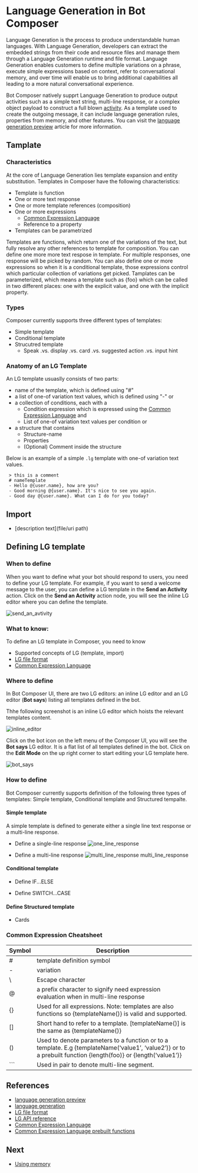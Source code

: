 # Language Generation in Bot Composer

Language Generation is the process to produce understandable human languages. With Language Generation, developers can extract the embedded strings from their code and resource files and manage them through a Language Generation runtime and file format. Language Generation enables customers to define multiple variations on a phrase, execute simple expressions based on context, refer to conversational memory, and over time will enable us to bring additional capabilities all leading to a more natural conversational experience. 

<!-- At the core of Language Generation lies template expansion and entity substitution. Language Generation is achieved through: 

- markdown based .lg file that describes the templates and their composition. See [.lg file format](https://github.com/microsoft/BotBuilder-Samples/blob/master/experimental/language-generation/docs/lg-file-format.md).
- full access to current bot's memory so you can data bind language to the state of memory
- parser and runtime libraries that help achieve runtime resolution. See [API-reference](https://github.com/microsoft/BotBuilder-Samples/blob/master/experimental/language-generation/docs/api-reference.md). 

Below is an example of an `.lg` template

     # greetingTemplate
     - Hello @{user.name}, how are you?
     - Good morning @{user.name}. It's nice to see you again.
     - Good day @{user.name}. What can I do for you today? -->
  
Bot Composer natively supprt Language Generation to produce output activities such as a simple text string, multi-line response, or a complex object payload to construct a full blown [activity](https://github.com/microsoft/botframework-sdk/blob/master/specs/botframework-activity/botframework-activity.md). As a template used to create the outgoing message, it can include language generation rules, properties from memory, and other features. You can visit the [language generation preview](https://github.com/microsoft/BotBuilder-Samples/tree/master/experimental/language-generation) article for more information. 

<!-- Lg for ignite will include definition in lg in a more technology agnostic way. We are introducing a concept of structured template. Right now in lg you can do a simple response template, which is one-off variation, or you can do a conditional template, which has IF…ELSE, SWITH CASE…inside the template definition. In this [issue](https://github.com/microsoft/botbuilder-dotnet/issues/2325) introduces a structured lg template to define a full blown outgoing activity in a simple text format, which gives more clarity of the components parts that are defined and controlled in the template.  -->

<!-- ### Language Generatin in action 
  - we use language generation in different ways when built a bot 
  - stept to do
    - create [.lg file](https://github.com/microsoft/BotBuilder-Samples/blob/master/experimental/language-generation/docs/lg-file-format.md) to cover possible scenarios when use language generation sub-system
    - include platform specific language generation library as necessary
    - load tempalte manager with your .lg files 
    - when need tempalte expansion, call the templateEngine and pass in relevate template name -->

## Tamplate 

### Characteristics

At the core of Language Generation lies template expansion and entity substitution. Templates in Composer have the following characteristics: 

- Template is function
- One or more text response <!-- // if you have more than one, one is picked by random -->
- One or more template references (composition)
- One or more expressions 
  - [Common Expression Language](https://github.com/microsoft/BotBuilder-Samples/tree/master/experimental/common-expression-language#readme)
  - Reference to a property 
  <!-- {foo} -->
- Templates can be parametrized

Templates are functions, which return one of the variations of the text, but fully resolve any other references to template for composition. You can define one more more text respose in template. For multiple responses, one response will be picked by random. You can also define one or more expressions so when it is a conditional template, those expressions control which particular collection of variations get picked. Tamplates can be parameterized, which means a template such as {foo} which can be called in two different places: one with the explicit value, and one with the implicit property. 

### Types 

Composer currently supports three different types of templates: 
- Simple template 
- Conditional template 
- Strucutred template 
  - Speak .vs. display .vs. card .vs. suggested action .vs. input hint

### Anatomy of an LG Template 
An LG template usuaslly consists of two parts: 
- name of the template, which is defined using "#"  
- a list of one-of variation text values, which is defined using "-" or 
- a collection of conditions, each with a 
  - Condition expression which is expressed using the [Common Expression Language](https://github.com/microsoft/BotBuilder-Samples/tree/master/experimental/common-expression-language#readme) and 
  - List of one-of variation text values per condition or 
- a structure that contains 
  - Structure-name 
  - Properties 
  - (Optional) Comment inside the structure

Below is an example of a simple `.lg` template with one-of variation text values.  

     > this is a comment 
     # nameTemplate            
     - Hello @{user.name}, how are you?
     - Good morning @{user.name}. It's nice to see you again.    
     - Good day @{user.name}. What can I do for you today?  

## Import 
- [description text](file/uri path)
 
## Defining LG template

### When to define

When you want to define what your bot should respond to users, you need to define your LG template. For example, if you want to send a welcome message to the user, you can define a LG template in the **Send an Activity** action. Click on the **Send an Activity** action node, you will see the inline LG editor where you can define the template. 

  ![send_an_avtivity](./media/language_generation/send_an_activity.gif)

### What to know: 

To define an LG template in Composer, you need to know 
  - Supported concepts of LG (template, import)
  - [LG file format](https://github.com/microsoft/BotBuilder-Samples/blob/master/experimental/language-generation/docs/lg-file-format.md)
  - [Common Expression Language](https://github.com/microsoft/BotBuilder-Samples/tree/master/experimental/common-expression-language#readme)
  
### Where to define 

In Bot Composer UI, there are two LG editors: an inline LG editor and an LG editor (**Bot says**) listing all templates defined in the bot. 

Thhe following screenshot is an inline LG editor which hoists the relevant templates content. 

  ![inline_editor](./media/language_generation/inline_editor.png)

Click on the bot icon on the left menu of the Composer UI, you will see the **Bot says** LG editor. It is a flat list of all templates defined in the bot. Click on the **Edit Mode** on the up right corner to start editing your LG template here. 

  ![bot_says](./media/language_generation/bot_says.png)

### How to define 

Bot Composer currently supports definition of the following three types of templates: Simple template, Conditional template and Structured tempalte. 

#### Simple template  
A simple template is defined to generate either a single line text response or a multi-line response. 
- Define a single-line response
![one_line_response](./media/language_generation/one_line_response.gif)

- Define a multi-line response 
![multi_line_response](./media/language_generation/multi_line_response.gif)
multi_line_response

#### Conditional template  
- Define IF...ELSE

- Define SWITCH...CASE

#### Define Structured template  
- Cards 
  <!-- a layer above .lg will use to construct a full blown [activity](https://github.com/microsoft/botframework-sdk/blob/master/specs/botframework-activity/botframework-activity.md) -->

<!-- ### LG for text output 
- Single line output (with escape character)
- Multiple line output (triple dash)
- conditional template 
- template as parameter
- cards  -->
<!-- 
- LG is achieved through
  - markdown based .lg file that describes the templates and theri composition
    - [LG file format](https://github.com/microsoft/BotBuilder-Samples/blob/master/experimental/language-generation/docs/lg-file-format.md) 
    - full access to bot memory so that data bind language to state of memory
    - parser and runtime libraries that elp achieve runtime resolution. 
      - [API reference for LG](https://github.com/microsoft/BotBuilder-Samples/blob/master/experimental/language-generation/docs/api-reference.md) -->
 
### Common Expression Cheatsheet 

| Symbol | Description                                                                                                                                                    |
| ------ | -------------------------------------------------------------------------------------------------------------------------------------------------------------- |
| #      | template definition symbol                                                                                                                                     |
| -      | variation                                                                                                                                                      |
| \      | Escape character                                                                                                                                               |
| @      | a prefix character to signify need expression evaluation when in multi-line response                                                                           |
| {}     | Used for all expressions. Note: templates are also functions so {templateName()} is valid and supported.                                                       |
| []     | Short hand to refer to a template. [templateName()] is the same as {templateName()}                                                                            |
| ()     | Used to denote parameters to a function or to a template. E.g {templateName(‘value1’, ‘value2’)} or to a prebuilt function {length(foo)} or {length(‘value1’)} |
| ```    | Used in pair to denote multi-line segment.                                                                                                                     |


## References
- [language generation preview](https://github.com/microsoft/BotBuilder-Samples/tree/master/experimental/language-generation) 
- [language generation](https://github.com/microsoft/BotBuilder-Samples/blob/master/experimental/adaptive-dialog/docs/language-generation.md)
- [LG file format](https://github.com/microsoft/BotBuilder-Samples/blob/master/experimental/language-generation/docs/lg-file-format.md)
- [LG API reference](https://github.com/microsoft/BotBuilder-Samples/blob/master/experimental/language-generation/docs/api-reference.md)
- [Common Expression Language](https://github.com/microsoft/BotBuilder-Samples/tree/master/experimental/common-expression-language#readme)
- [Common Expression Language prebuilt functions](https://github.com/microsoft/BotBuilder-Samples/blob/master/experimental/common-expression-language/prebuilt-functions.md)

## Next 
- [Using memory](https://github.com/microsoft/BotFramework-Composer/blob/master/docs/using_memory.md)